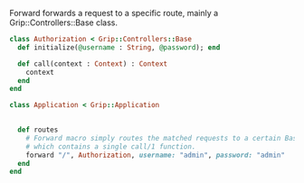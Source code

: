 Forward forwards a request to a specific route, mainly a Grip::Controllers::Base class.

```ruby
class Authorization < Grip::Controllers::Base
  def initialize(@username : String, @password); end

  def call(context : Context) : Context
    context
  end
end

class Application < Grip::Application

  
  def routes
    # Forward macro simply routes the matched requests to a certain Base controller
    # which contains a single call/1 function.
    forward "/", Authorization, username: "admin", password: "admin"
  end
end
```



